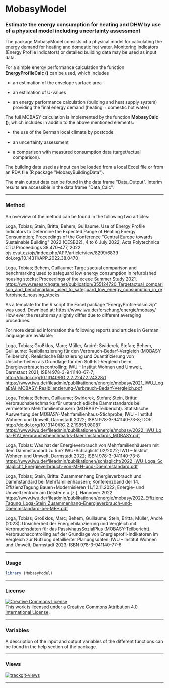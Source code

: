 # MobasyModel

### Estimate the energy consumption for heating and DHW by use of a physical model including uncertainty assessment

The package MobasyModel consists of a physical model for calculating the energy demand for heating and domestic hot water.
Monitoring indicators (Energy Profile Indicators) or detailed building data may be used as input data.

For a simple energy performance calculation the function **EnergyProfileCalc ()** can be used, which includes 

- an estimation of the envelope surface area

- an estimation of U-values

- an energy performance calculation (building and heat supply system) providing the final energy demand (heating + domestic hot water)


The full MOBASY calculation is implemented by the function **MobasyCalc ()**, 
which includes in additin to the above mentioned elements:

- the use of the German local climate by postcode

- an uncertainty assessment

- a comparison with measured consumption data (target/actual comparison).


The building data used as input can be loaded from a local Excel file or from an RDA file (R package "MobasyBuildingData").

The main output data can be found in the data frame "Data_Output". 
Interim results are accessible in the data frame "Data_Calc".    


---

### Method

An overview of the method can be found in the following two articles:

Loga, Tobias; Stein, Britta; Behem, Guillaume. Use of Energy Profile Indicators to Determine
the Expected Range of Heating Energy Consumption; Proceedings of the Conference
"Central Europe towards Sustainable Building" 2022 (CESB22),
4 to 6 July 2022; Acta Polytechnica CTU Proceedings 38.470–477, 2022
ojs.cvut.cz/ojs/index.php/APP/article/view/8299/6839
doi.org/10.14311/APP.2022.38.0470

Loga, Tobias; Behem, Guillaume: Target/actual comparison and benchmarking used to safeguard low energy consumption in refurbished housing stocks; Proceedings of the eceee Summer Study 2021. https://www.researchgate.net/publication/355124720_Targetactual_comparison_and_benchmarking_used_to_safeguard_low_energy_consumption_in_refurbished_housing_stocks  


As a template for the R script the Excel package "EnergyProfile-xlsm.zip" was used.
Download at: https://www.iwu.de/forschung/energie/mobasy/ 
How ever the results may slightly differ due to different averaging procedures.  


For more detailed information the following reports and articles in German language are available: 

Loga, Tobias; Großklos, Marc; Müller, André; Swiderek, Stefan; Behem, Guillaume: Realbilanzierung für den Verbrauch-Bedarf-Vergleich (MOBASY Teilbericht). Realistische Bilanzierung und Quantifizierung von Unsicherheiten als Grundlage für den Soll-Ist-Vergleich beim Energieverbrauchscontrolling; IWU – Institut Wohnen und Umwelt, Darmstadt 2021; ISBN 978-3-941140-67-7; http://dx.doi.org/10.13140/RG.2.2.22472.24328/1  
https://www.iwu.de/fileadmin/publikationen/energie/mobasy/2021_IWU_LogaEtAl_MOBASY-Realbilanzierung-Verbrauch-Bedarf-Vergleich.pdf 

Loga, Tobias; Behem, Guillaume; Swiderek, Stefan; Stein, Britta: Verbrauchsbenchmarks für unterschiedliche Dämmstandards bei vermieteten Mehrfamilienhäusern (MOBASY-Teilbericht). Statistische Auswertung der MOBASY-Mehrfamilienhaus-Stichprobe; IWU – Institut Wohnen und Umwelt, Darmstadt 2022; ISBN 978-3-941140-73-8; 
DOI: http://dx.doi.org/10.13140/RG.2.2.19851.98087  
https://www.iwu.de/fileadmin/publikationen/energie/mobasy/2022_IWU_Loga-EtAl_Verbrauchsbenchmarks-Daemmstandards_MOBASY.pdf 

Loga, Tobias: Was hat der Energieverbrauch von Mehrfamilienhäusern mit dem Dämmstandard zu tun? IWU-Schlaglicht 02/2022; IWU – Institut Wohnen und Umwelt, Darmstadt 2022; ISBN 978-3-941140-73-8 https://www.iwu.de/fileadmin/publikationen/schlaglicht/2022_IWU_Loga_Schlaglicht_Energieverbrauch-von-MFH-und-Daemmstandard.pdf  

Loga, Tobias; Stein, Britta: Zusammenhang Energieverbrauch und Dämmstandard bei Mehrfamilienhäusern; Konferenzband der 14. EffizienzTagung Bauen+Modernisieren 11./12.11.2022; Energie- und Umweltzentrum am Deister e.u.[z.], Hannover 2022
https://www.iwu.de/fileadmin/publikationen/energie/mobasy/2022_EffizienzTagung_Loga-Stein_Zusammenhang-Energieverbrauch-und-Daemmstandard-bei-MFH.pdf  

Loga, Tobias; Großklos, Marc; Behem, Guillaume; Stein, Britta; Müller, André (2023): 
Unsicherheit der Energiebilanzierung und Vergleich mit Verbrauchsdaten für das PassivhausSozialPlus (MOBASY-Teilbericht). Verbrauchscontrolling auf der Grundlage von Energieprofil-Indikatoren im Vergleich zur Nutzung detaillierter Planungsdaten;
IWU – Institut Wohnen und Umwelt, Darmstadt 2023; ISBN 978-3-941140-77-6



---

### Usage

```r
library (MobasyModel)

```
---

### License

<a rel="license" href="https://creativecommons.org/licenses/by/4.0/"><img alt="Creative Commons License" style="border-width:0" src="https://i.creativecommons.org/l/by/4.0/80x15.png" /></a><br />This work is licensed under a <a rel="license" href="https://creativecommons.org/licenses/by/4.0/">Creative Commons Attribution 4.0 International License</a>.

---


### Variables

A description of the input and output variables of the different functions 
can be found in the help section of the package.

---


### Views

 <a href="https://trackgit.com">
<img src="https://us-central1-trackgit-analytics.cloudfunctions.net/token/ping/m6f66ivujv4y2r50dxm6" alt="trackgit-views" />
</a>

---
